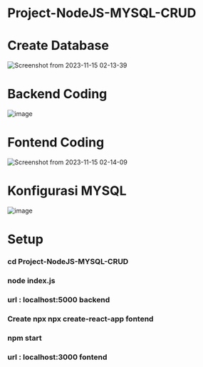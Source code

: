 # Project-NodeJS-MYSQL-CRUD

# Create Database
![Screenshot from 2023-11-15 02-13-39](https://github.com/sourchib/Project-NodeJS-MYSQL-CRUD/assets/60887634/6cc4b22b-dd15-46db-9946-6dc0e757fd4d)
# Backend Coding
![image](https://github.com/sourchib/Project-NodeJS-MYSQL-CRUD/assets/60887634/942f31eb-ade0-449b-a460-f4f68f649d12)
# Fontend Coding
![Screenshot from 2023-11-15 02-14-09](https://github.com/sourchib/Project-NodeJS-MYSQL-CRUD/assets/60887634/eb84ce92-970d-48fa-b47e-c0e22c83bea8)

# Konfigurasi MYSQL
![image](https://github.com/sourchib/Project-NodeJS-MYSQL-CRUD/assets/60887634/8e4f5167-9b86-4469-bcfd-c7136d615902)
# Setup
### cd Project-NodeJS-MYSQL-CRUD
### node index.js
### url : localhost:5000 backend
### Create npx npx create-react-app fontend
### npm start
### url : localhost:3000 fontend
